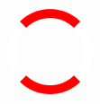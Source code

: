 <html>
<head>
<meta name="viewport" content="width=device-width, initial-scale=1">
<style>
/* Center the loader */
#loader {
  position: absolute;
  left: 50%;
  top: 50%;
  z-index: 1;
  width: 150px;
  height: 150px;
  margin: -75px 0 0 -75px;
  border: 16px solid red;
  border-radius: 50%;
  border-top: 16px solid red;
  border-left: 16px solid white;
  border-bottom: 16px solid red;
  border-right: 16px solid white;
  width: 120px;
  height: 120px;
  -webkit-animation: spin 2s linear infinite;
  animation: spin 2s linear infinite;
}

@-webkit-keyframes spin {
  0% { -webkit-transform: rotate(0deg); }
  100% { -webkit-transform: rotate(360deg); }
}

@keyframes spin {
  0% { transform: rotate(0deg); }
  100% { transform: rotate(360deg); }
}

/* Add animation to "page content" */
.animate-bottom {
  position: relative;
  -webkit-animation-name: animatebottom;
  -webkit-animation-duration: 1s;
  animation-name: animatebottom;
  animation-duration: 1s
}

@-webkit-keyframes animatebottom {
  from { bottom:-100px; opacity:0 } 
  to { bottom:0px; opacity:1 }
}

@keyframes animatebottom { 
  from{ bottom:-100px; opacity:0 } 
  to{ bottom:0; opacity:1 }
}

#myDiv {
  display: none;
  text-align: center;
}
</style>
</head>
<body onload="myFunction()" style="margin:0;">

<div id="loader"></div>

<div style="display:none;" id="myDiv" class="animate-bottom">
  <head>
<style>
h1,ul,li{
    color: white;
    text-shadow: 1px 1px 2px black, 0 0 25px blue, 0 0 5px darkblue;
}
</style>
</head>

<head>
<style>

p.italic {
    font-style: italic;
}

</style>
</head>

<head>
<style>
ul {
    list-style-type: none;
    margin: 0;
    padding: 0;
    overflow: hidden;
    background-color: #333;
}

li {
    float: left;
}

li a {
    display: block;
    color: white;
    text-align: center;
    padding: 14px 16px;
    text-decoration: none;
}

li a:hover {
    background-color: #111;
}
</style>
</head>

<html>
<body>

<img src="http://www.stjosephsrush.ie/wp-content/uploads/2018/03/schoolbanner3.png"  width="7000" height="200">


<h1 style="text-align:center;">About</h1>
   <strong>C.S.P.E</strong> 

 <ul>
   <li><a class="active" href="https://stjrush.github.io/cspe.github.io/">About</a></li>
   <li><a href="https://lukedoyle03.github.io/cspe.github.io/">Action project</a></li>
    <li><a href="https://www.curriculumonline.ie/getmedia/b4cf7fd4-46d0-4595-baa9-f6c38923c75f/JCSEC04_CSPE_Syllabus.pdf">C.S.P.E syllabus</a></li>
 </ul> 

<p><font face="verdana" font size="4" color="blue">cspe is a subject taught in our school. It is taught from 1st-3rd year once a week.It is mainly based around politics.There are 7 main parts to the course these are Law, Interdepedence, Democracy, Stewardship, Rights and Responsibilities, Human Dignity and Development these will be explained below with examples of topics within them</font></p>
 
<p><font face="verdana" font size="4" color="blue">Rights & Responsibilities
Every human being is entitled to basic rights, but we also have a responsibility to others, and there is a constant need to safeguard peoples’ rights.
Topics include Children’s rights, prisoners of conscience, torture</font></p>
 
<p><font face="verdana" font size="4" color="blue">Human Dignity
Every human being has the right to live their lives with dignity and to be treated with respect.
Topics include Homelessness, bullying, refugees</font></p>
 
<p><font face="verdana" font size="4" color="blue">Stewardship
Caring responsibly for our environment and the planet on which we live
Topics include Recycling, global warming, the ozone layer</font></p>
    
<p><font face="verdana" font size="4" color="blue">Development
Improvements taking place in local, national or international communities
Topics include Tackling poverty in Africa, Third World Debt problems, regional development in Ireland</font></p>
 
<p><font face="verdana" font size="4" color="blue">Democracy
Citizens voting to elect people to represent them in government
Topics include Elections, Dail Eireann, Local Government</font></p>
 
<p><font face="verdana" font size="4" color="blue">Law
The rules and laws necessary to protect citizens. How laws are made, upheld, and the consequences of breaking the law.
Topics include An Garda Siochana, the courts system, the prison system</font></p>
 
<p class="italic">
<p><font face="verdana" font size="4" color="blue">Interdependence
The way in which we are connected with others in the world
Topics include The European Union, the United Nations, Fair Trade</font></p>
   
<h1 style="text-align:center;">Examination</h1>
   
<p><font face="verdana" font size="4" color="blue">A total of 40% of the marks in the exam are awarded for a written theory test, which includes such things as producing <p><font face="verdana" font size="4" color="blue">a poster, letter or article on a CSPE topic (such as poverty, racism, discrimination, etc.) and interpreting opinion polls.The written exam also has a number of short questions</font></p>

<p><font face="verdana" font size="4" color="blue">The remaining 60% of the marks are given for a report on an Action Project performed by an entire class of students at a time. This has to be based on one of the core topics - e.g. workers rights, environmentalism, racism, human rights, etc</font></p>
    
 <body>

<a href="https://www.studyclix.ie/content/file/pdfs/2/2c86ac06-807e-415f-9e3a-8103f1a80060.pdf">
  <img src="https://cdn.shopify.com/s/files/1/1837/8517/products/edco-exam-papers-incl-2017-exam-junior-cert-cspe-higher-ordinary-levels.jpg?v=1518062985" alt="HTML tutorial" style="width:250px;height:250px;border:0">
</a>

</body>

</div>

<script>
var myVar;

function myFunction() {
    myVar = setTimeout(showPage, 3000);
}

function showPage() {
  document.getElementById("loader").style.display = "none";
  document.getElementById("myDiv").style.display = "block";
}
</script>
